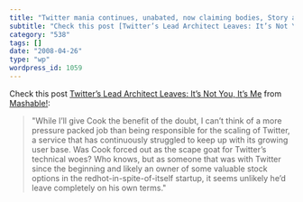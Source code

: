 ```yaml
---
title: "Twitter mania continues, unabated, now claiming bodies, Story at 11"
subtitle: "Check this post [Twitter’s Lead Architect Leaves: It’s Not You, It’s Me](http://mashable.com/2008/04..."
category: "538"
tags: []
date: "2008-04-26"
type: "wp"
wordpress_id: 1059
---
```

Check this post [Twitter’s Lead Architect Leaves: It’s Not You, It’s Me](http://mashable.com/2008/04/23/twitter-lead-architect-resigns/) from [Mashable!](http://feeds.feedburner.com/mashable):
> "While I’ll give Cook the benefit of the doubt, I can’t think of a more pressure packed job than being responsible for the scaling of Twitter, a service that has continuously struggled to keep up with its growing user base. Was Cook forced out as the scape goat for Twitter’s technical woes? Who knows, but as someone that was with Twitter since the beginning and likely an owner of some valuable stock options in the redhot-in-spite-of-itself startup, it seems unlikely he’d leave completely on his own terms."
